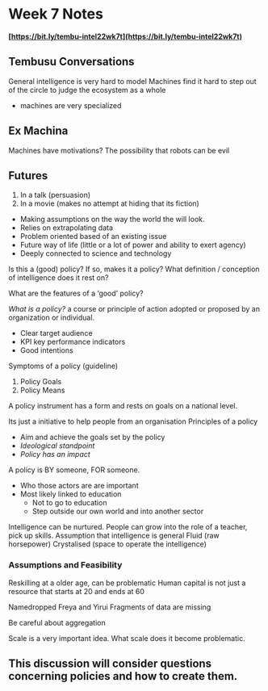 # Week 7 Notes
**[https://bit.ly/tembu-intel22wk7t](https://bit.ly/tembu-intel22wk7t)**

## Tembusu Conversations
General intelligence is very hard to model
Machines find it hard to step out of the circle to judge the ecosystem as a whole
- machines are very specialized

## Ex Machina
Machines have motivations?
The possibility that robots can be evil

## Futures
1. In a talk (persuasion)
2. In a movie (makes no attempt at hiding that its fiction)

- Making assumptions on the way the world the will look.
- Relies on extrapolating data
- Problem oriented based of an existing issue
- Future way of life (little or a lot of power and ability to exert agency)
- Deeply connected to science and technology


Is this a (good) policy? If so, makes it a policy? What definition / conception of intelligence does it rest on?

What are the features of a ‘good’ policy?

*What is a policy?*
a course or principle of action adopted or proposed by an organization or individual.

- Clear target audience
- KPI key performance indicators
- Good intentions

Symptoms of a policy (guideline)

1. Policy Goals
2. Policy Means

A policy instrument has a form and rests on goals on a national level.

Its just a initiative to help people from an organisation
Principles of a policy
- Aim and achieve the goals set by the policy 
- *Ideological standpoint*
- *Policy has an impact*


A policy is BY someone, FOR someone.
- Who those actors are are important
- Most likely linked to education
	- Not to go to education
	- Step outside our own world and into another sector


Intelligence can be nurtured. People can grow into the role of a teacher, pick up skills. 
Assumption that intelligence is general
Fluid (raw horsepower)
Crystalised (space to operate the intelligence)

### Assumptions and Feasibility
Reskilling at a older age, can be problematic
Human capital is not just a resource that starts at 20 and ends at 60

Namedropped Freya and Yirui
Fragments of data are missing

Be careful about aggregation

Scale is a very important idea.
What scale does it become problematic.

## This discussion will consider questions concerning policies and how to create them.


